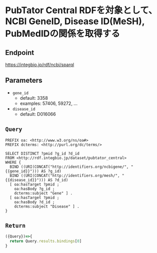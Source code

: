 # PubTator Central RDFを対象として、NCBI GeneID, Disease ID(MeSH), PubMedIDの関係を取得する

## Endpoint

https://integbio.jp/rdf/ncbi/sparql

## Parameters

* `gene_id`
  * default: 3358
  * examples: 57406, 59272, ...
* `disease_id`
  * default: D016066

## `Query`

```sparql
PREFIX oa: <http://www.w3.org/ns/oa#>
PREFIX dcterms: <http://purl.org/dc/terms/>

SELECT DISTINCT ?pmid ?g_id ?d_id
FROM <http://rdf.integbio.jp/dataset/pubtator_central>
WHERE {
  BIND ((URI(CONCAT("http://identifiers.org/ncbigene/", "{{gene_id}}"))) AS ?g_id)
  BIND ((URI(CONCAT("http://identifiers.org/mesh/", "{{disease_id}}"))) AS ?d_id)
  [ oa:hasTarget ?pmid ;
    oa:hasBody ?g_id ;
    dcterms:subject "Gene" ] .
  [ oa:hasTarget ?pmid ;
    oa:hasBody ?d_id ;
    dcterms:subject "Disease" ] .
}
```

## `Return`

```javascript
({Query})=>{
  return Query.results.bindings[0]
}